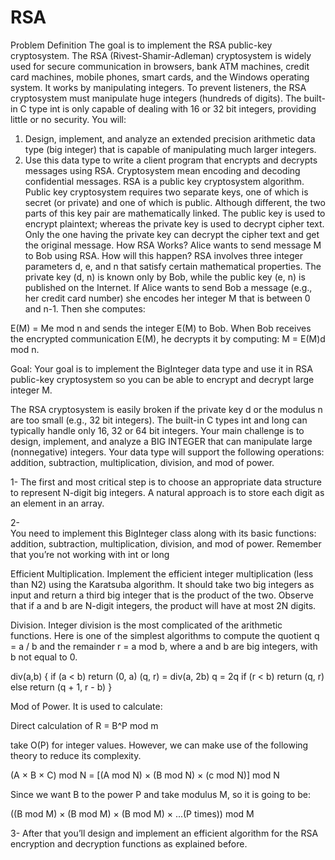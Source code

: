 # RSA
Problem Definition
The goal is to implement the RSA public-key cryptosystem. The RSA (Rivest-Shamir-Adleman) cryptosystem is widely used for secure communication in browsers, bank ATM machines, credit card machines, mobile phones, smart cards, and the Windows operating system. It works by manipulating integers. To prevent listeners, the RSA cryptosystem must manipulate huge integers (hundreds of digits). The built-in C type int is only capable of dealing with 16 or 32 bit integers, providing little or no security. You will:
1.	Design, implement, and analyze an extended precision arithmetic data type (big integer) that is capable of manipulating much larger integers. 
2.	Use this data type to write a client program that encrypts and decrypts messages using RSA.
Cryptosystem mean encoding and decoding confidential messages.
RSA is a public key cryptosystem algorithm. Public key cryptosystem requires two separate keys, one of which is secret (or private) and one of which is public. Although different, the two parts of this key pair are mathematically linked. The public key is used to encrypt plaintext; whereas the private key is used to decrypt cipher text. Only the one having the private key can decrypt the cipher text and get the original message.
How RSA Works?
Alice wants to send message M to Bob using RSA. How will this happen?
RSA involves three integer parameters d, e, and n that satisfy certain mathematical properties. The private key (d, n) is known only by Bob, while the public key (e, n) is published on the Internet. If Alice wants to send Bob a message (e.g., her credit card number) she encodes her integer M that is between 0 and n-1. Then she computes:

E(M) = Me mod n
and sends the integer E(M) to Bob. When Bob receives the encrypted communication E(M), he decrypts it by computing:
M = E(M)d mod n.

Goal:
Your goal is to
implement the BigInteger data type and use it in
RSA public-key cryptosystem so you can be able to encrypt and decrypt large
integer M.

The RSA cryptosystem is easily broken if the private key d or
the modulus n are too small (e.g., 32 bit integers). The built-in C
types int and long can typically handle only 16, 32 or 64 bit
integers. Your main challenge is to design, implement, and analyze a BIG
INTEGER that can manipulate large (nonnegative) integers. Your data type will
support the following operations: addition, subtraction, multiplication,
division, and mod of power.

1-
The first and most critical step
is to choose an appropriate data structure to represent N-digit big integers. A
natural approach is to store each digit as an element in an array.

2-     
You need to implement this BigInteger class along with its basic functions: addition, subtraction,
multiplication, division, and mod of power. Remember that you’re not working
with int or long

Efficient Multiplication. Implement
the efficient integer multiplication (less than N2) using the Karatsuba algorithm. It should
take two big integers as input and return a third big integer that is the
product of the two. Observe that if a and b are N-digit
integers, the product will have at most 2N digits.

Division. Integer
division is the most complicated of the arithmetic functions. Here is one of
the simplest algorithms to compute the quotient q
= a / b and the remainder r
= a mod b, where a and b are big
integers, with b not equal to 0. 

div(a,b) 
{
    if (a < b)
        return (0, a)
    (q, r) = div(a, 2b)
    q = 2q
    if (r < b)
        return (q, r)
    else
        return (q + 1, r - b)
}

Mod of Power. It is used to calculate: 

Direct
calculation of R = B^P mod m

take O(P) for integer values. However, we can
make use of the following theory to reduce its complexity.

(A × B × C) mod N = [(A mod N) × (B mod N) × (c mod N)] mod N

Since
we want B to the power P and take modulus M, so it is
going to be:

((B mod M) × (B mod M) × (B mod M) × ...(P times)) mod M

3-
After that you’ll design
and implement an efficient
algorithm for the RSA encryption and decryption functions as explained before.
